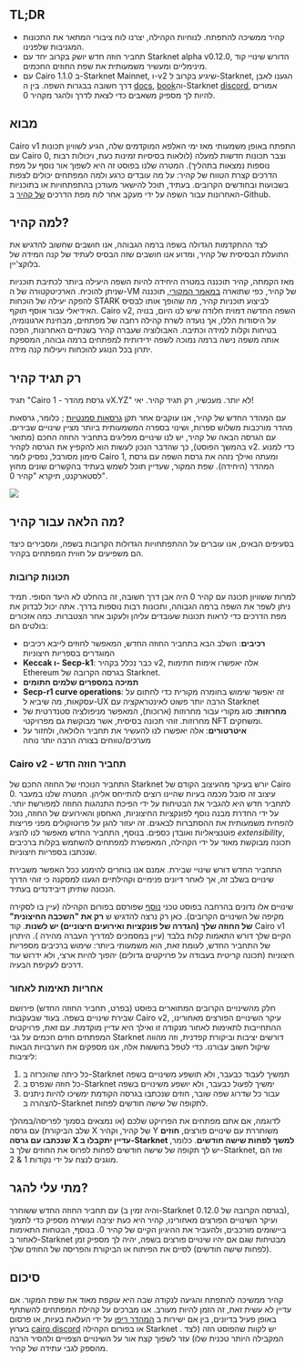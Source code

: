 ## TL;DR

* קהיר ממשיכה להתפתח. לנוחיות הקהילה, יצרנו לוח ציבורי המתאר את התכונות המגניבות שלפנינו.
* תחביר חוזה חדש יושק בקרוב יחד עם Starknet alpha v0.12.0, הדורש שינויי קוד מינימליים ומעשיר משמעותית את שפת החוזים החכמים.
* עם Cairo 1.1.0 ב-Starknet Mainnet, ו-v2 שיגיע בקרוב ל-Starknet, הגענו לאבן דרך חשובה בבגרות השפה. בין ה [docs](https://cairo-lang.org/docs/v1.0/), [book](https://cairo-book.github.io/title-page.html)וה-Starknet [discord](https://discord.gg/qypnmzkhbc), אמורים להיות לך מספיק משאבים כדי לצאת לדרך ולהגר מקהיר 0.



## מבוא

Cairo v1 התפתח באופן משמעותי מאז ימי האלפא המוקדמים שלה, הגיע לשוויון תכונות עם Cairo 0, וצבר תכונות חדשות למעלה (לולאות בסיסיות זמינות כעת, ויכולות רבות נוספות נמצאות בתהליך). המטרה שלנו בפוסט זה היא לשפוך אור נוסף על מפת הדרכים קצרת הטווח של קהיר: על מה עובדים כרגע ולמה המפתחים יכולים לצפות בשבועות ובחודשים הקרובים. בעתיד, תוכל להישאר מעודכן בהתפתחויות או בתוכניות האחרונות עבור השפה על ידי מעקב אחר לוח מפת הדרכים [של קהיר](https://github.com/orgs/starkware-libs/projects/1/views/1) ב-Github.



## למה קהיר?

לצד ההתקדמות הגדולה בשפה ברמה הגבוהה, אנו חושבים שחשוב להדגיש את התועלת הבסיסית של קהיר, ומדוע אנו חושבים שזה הבסיס לעתיד של קנה המידה של בלוקצ'יין. 

מאז הקמתה, קהיר תוכננה במטרה היחידה להיות השפה היעילה ביותר לכתיבת תוכניות שניתן להוכיח. הארכיטקטורה של ה-VM של קהיר, כפי שתוארה [במאמר המקורי](https://eprint.iacr.org/2021/1063.pdf), תוכננה להפקה יעילה של הוכחות STARK לביצוע תוכניות קהיר, מה שהופך אותו לבסיס האידיאלי עבור אוסף תוקף. Cairo v2, השפה החדשה דמוית חלודה שיש לנו היום, בנויה על היסודות הללו, אך נועדה לשרת קהילה רחבה של מפתחים, מבחינת ארגונומיה, בטיחות וקלות למידה וכתיבה. האבולוציה שעברה קהיר בשנתיים האחרונות, הפכה אותה משפה נישה ברמה נמוכה לשפה ידידותית למפתחים ברמה גבוהה, המספקת יתרון בכל הנוגע להוכחות ויעילות קנה מידה.

## רק תגיד קהיר

תגיד "Cairo 1 - גרסת מהדר vX.YZ" לא יותר. מעכשיו, רק תגיד קהיר. יאי! 

עם המהדר החדש של קהיר, אנו עוקבים אחר תקן [גרסאות סמנטיות](https://semver.org/) ; כלומר, גרסאות מהדר מורכבות משלוש ספרות, ושינוי בספרה המשמעותית ביותר מציין שינויים שבירים. עם הגרסה הבאה של קהיר, יש לנו שינויים מפליגים בתחביר החוזה החכם (מתואר בהמשך הפוסט), כך שהדבר הנכון לעשות הוא להקפיץ את הגרסה לקהיר v2. כדי למנוע סימון מסורבל, נפסיק לומר Cairo 1, ומעתה ואילך נזהה את גרסת השפה עם גרסת המהדר (היחידה). שפת המקור, שעדיין תוכל לשמש בעתיד בהקשרים שונים מחוץ לסטארקנט, תיקרא "קהיר 0".

![](/assets/screenshot-2023-06-29-at-17.04.49.png)

## מה הלאה עבור קהיר?

בסעיפים הבאים, אנו עוברים על ההתפתחויות הגדולות הקרובות בשפה, ומסבירים כיצד הם משפיעים על חווית המפתחים בקהיר.

### תכונות קרובות

למרות ששוויון תכונה עם קהיר 0 היה אבן דרך חשובה, זה בהחלט לא היעד הסופי. תמיד ניתן לשפר את השפה ברמה הגבוהה, ותכונות רבות נוספות בדרך. אתה יכול לבדוק את מפת הדרכים [](https://github.com/orgs/starkware-libs/projects/1/views/1) כדי לראות תכונות שעובדים עליהן ולעקוב אחר הצטברות. כמה אזכורים בולטים הם:

* **רכיבים**: השלב הבא בתחביר החוזה החדש, המאפשר לחוזים לייבא רכיבים המוגדרים בספריות חיצוניות
* **Keccak ו- Secp-k1**: כבר נכלל בקהיר v2, אלה יאפשרו אימות חתימות Ethereum בגרסה הקרובה של Starknet.
* **תמיכה במספרים שלמים חתומים**
* **Secp-r1 curve operations**: זה יאפשר שימוש בחומרה מקורית כדי לחתום על עסקאות, מה שיביא ל-UX הרבה יותר פשוט לאינטראקציה עם Starknet
* **מחרוזות**: סוג מקורי עבור מחרוזות (ארוכות), המאפשר מניפולציה סטנדרטית של מחרוזות. זוהי תכונה בסיסית, אשר מבוקשת גם מפרויקטי NFT ומשחקים.
* **איטרטורים**: אלה יאפשרו לנו להעשיר את תחביר הלולאה, ולחזור על מערכים/טווחים בצורה הרבה יותר נוחה



### Cairo v2 - תחביר חוזה חדש

התחביר הנוכחי של החוזה החכם של Starknet יורש בעיקר מהעיצוב הקודם של Cairo 0. עיצוב זה סובל מכמה בעיות שהיינו רוצים להתייחס אליהן. המטרה שלנו במעבר לתחביר חדש היא להגביר את הבטיחות על ידי הפיכת התנהגות החוזה למפורשת יותר. על ידי החדרת מבנה נוסף לפונקציות החיצוניות, האחסון והאירועים של החוזה, נוכל להפחית משמעותית את ההסתברות לבאגים. זה יעזור להגן על פרוטוקולים מפני פריצות פוטנציאליות ואובדן כספים. בנוסף, התחביר החדש מאפשר לנו להציג *extensibility*, תכונה מבוקשת מאוד על ידי הקהילה, המאפשרת למפתחים להשתמש בקלות ברכיבים שנכתבו בספריות חיצוניות.

התחביר החדש דורש שינויי שבירת. אמנם אנו בוחרים להימנע ככל האפשר משבירת שינויים בשלב זה, אך לאחר דיונים פנימיים וקהילתיים הגענו למסקנה כי זוהי הדרך הנכונה שתיתן דיבידנדים בעתיד.

שינויים אלו נדונים בהרחבה בפוסט טכני [נוסף](https://community.starknet.io/t/cairo-1-contract-syntax-is-evolving/94794/20) שפורסם בפורום הקהילה (עיין בו לסקירה מקיפה של השינויים הקרובים). כאן רק נרצה להדגיש ש **רק את "השכבה החיצונית" של החוזה שלך (הגדרה של פונקציות ואירועים חיצוניים) יש לשנות**. קוד Cairo v1 הקיים שלך דורש התאמות קלות בלבד (עיין במסמכים למדריך העברה מהירה [](https://docs.starknet.io/documentation/architecture_and_concepts/Cairo_on_Starknet/contract-syntax/)). היתרון של התחביר החדש, לעומת זאת, הוא משמעותי ביותר: שימוש ברכיבים מספריות חיצוניות (תכונה קריטית בעבודה על פרויקטים גדולים) יהפוך להיות ארצי, ולא ידרוש עוד דרכים לעקיפת הבעיה.

### אחריות תאימות לאחור

חלק מהשינויים הקרובים המתוארים בפוסט (בפרט, תחביר החוזה החדש) פירושם שבירת שינויים בשפה. בעוד שבעקבות Cairo v2, עיקר השינויים הפורצים מאחורינו, ההתחייבות לתאימות לאחור מנקודה זו ואילך היא עדיין מוקדמת. עם זאת, פרויקטים המפתחים חוזים חכמים על גבי Starknet דורשים יציבות וביקורת קפדנית, וזה מהווה שיקול חשוב עבורנו. כדי לטפל בחששות אלה, אנו מספקים את הערבויות הבאות ליציבות:

1. כל כיתה שהוכרזה ב-Starknet תמשיך לעבוד כבעבר, ולא תושפע משינויים בשפה
2. כל חוזה שנפרס ב-Starknet ימשיך לפעול כבעבר, ולא יושפע משינויים בשפה
3. עבור כל שדרוג שפה שובר, חוזים שנכתבו בגרסה הקודמת ימשיכו להיות ניתנים להצהרה ב-Starknet לתקופה של שישה חודשים לפחות.

לדוגמה, אם אתם מפתחים את הפרויקט שלכם (או נמצאים בסמוך לפריסה/במהלך שלב הביקורת) עם גרסה X של קהיר, וקהיר Y משוחררת עם שינויים פורצים, **חוזים שנכתבו עם גרסה X עדיין יתקבלו ב-Starknet למשך לפחות שישה חודשים**. כלומר, יש לך תקופה של שישה חודשים לפחות לפרוס את החוזים שלך ב-Starknet, ואז הם מוגנים לנצח על ידי נקודות 1 & 2.

## מתי עלי להגר?

עם תחביר החוזה החדש ששוחרר (והיה זמין ב-Starknet בגרסה הקרובה של 0.12.0), ועיקר השינויים הפורצים מאחורינו, קהיר היא כעת יציבה ועשירה מספיק כדי לתמוך ביישומים מורכבים, ולהעביר את ההיגיון הקיים של קהיר 0. בנוסף, הבטחות התאימות לאחור ב-Starknet מבטיחות שגם אם יהיו שינויים פורצים בשפה, יהיה לך מספיק זמן (לפחות שישה חודשים) לסיים את הפיתוח או הביקורת והפריסה של החוזים שלך.

## סיכום

קהיר ממשיכה להתפתח והגיעה לנקודה שבה היא עוקפת מאוד את שפת המקור. אם עדיין לא עשית זאת, זה הזמן להיות מעורב. אנו מברכים על קהילת המפתחים להשתתף באופן פעיל בדיונים, בין אם ישירות ב [המהדר ריפו](https://github.com/starkware-libs/cairo) על ידי העלאת בעיות, או פרסום בערוץ [cairo discord](https://discord.gg/qypnmzkhbc) או בפורום הקהילה Starknet [](https://community.starknet.io/latest). יש לקוות שהפוסט הזה (לצד המקבילה היותר טכנית [](https://docs.google.com/document/d/1qemNmIWYuYyVg0f9J_SO6SqGQVDPOBVt10wXH0rrT_U/edit#)שלו) עזר לשפוך קצת אור על השינויים הצפויים ולהסיר הרבה מהספק לגבי עתידה של קהיר.